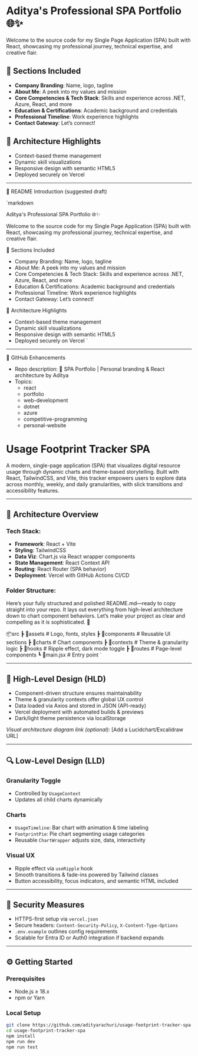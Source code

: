 # Aditya's Professional SPA Portfolio 🌐✨

Welcome to the source code for my Single Page Application (SPA) built with React, showcasing my professional journey, technical expertise, and creative flair.

## 🚀 Sections Included
- **Company Branding**: Name, logo, tagline
- **About Me**: A peek into my values and mission
- **Core Competencies & Tech Stack**: Skills and experience across .NET, Azure, React, and more
- **Education & Certifications**: Academic background and credentials
- **Professional Timeline**: Work experience highlights
- **Contact Gateway**: Let’s connect!

## 🧠 Architecture Highlights
- Context-based theme management
- Dynamic skill visualizations
- Responsive design with semantic HTML5
- Deployed securely on Vercel

---

📘 README Introduction (suggested draft)

`markdown

Aditya's Professional SPA Portfolio 🌐✨

Welcome to the source code for my Single Page Application (SPA) built with React, showcasing my professional journey, technical expertise, and creative flair.

🚀 Sections Included
- Company Branding: Name, logo, tagline
- About Me: A peek into my values and mission
- Core Competencies & Tech Stack: Skills and experience across .NET, Azure, React, and more
- Education & Certifications: Academic background and credentials
- Professional Timeline: Work experience highlights
- Contact Gateway: Let’s connect!

🧠 Architecture Highlights
- Context-based theme management
- Dynamic skill visualizations
- Responsive design with semantic HTML5
- Deployed securely on Vercel
`
---

🧩 GitHub Enhancements
- Repo description: 🌟 SPA Portfolio | Personal branding & React architecture by Aditya
- Topics:
  - react
  - portfolio
  - web-development
  - dotnet
  - azure
  - competitive-programming
  - personal-website 

# Usage Footprint Tracker SPA

A modern, single-page application (SPA) that visualizes digital resource usage through dynamic charts and theme-based storytelling. Built with React, TailwindCSS, and Vite, this tracker empowers users to explore data across monthly, weekly, and daily granularities, with slick transitions and accessibility features.

---

## 🧩 Architecture Overview

### Tech Stack:
- **Framework**: React + Vite
- **Styling**: TailwindCSS
- **Data Viz**: Chart.js via React wrapper components
- **State Management**: React Context API
- **Routing**: React Router (SPA behavior)
- **Deployment**: Vercel with GitHub Actions CI/CD

### Folder Structure:
Here’s your fully structured and polished README.md—ready to copy straight into your repo. It lays out everything from high-level architecture down to chart component behaviors. Let’s make your project as clear and compelling as it is sophisticated. 🚀

📦src
 ┣ 📂assets             # Logo, fonts, styles
 ┣ 📂components         # Reusable UI sections
 ┣ 📂charts             # Chart components
 ┣ 📂contexts           # Theme & granularity logic
 ┣ 📂hooks              # Ripple effect, dark mode toggle
 ┣ 📂routes             # Page-level components
 ┗ 📜main.jsx           # Entry point
`

---

## 🧠 High-Level Design (HLD)

- Component-driven structure ensures maintainability
- Theme & granularity contexts offer global UX control
- Data loaded via Axios and stored in JSON (API-ready)
- Vercel deployment with automated builds & previews
- Dark/light theme persistence via localStorage

*Visual architecture diagram link (optional):* [Add a Lucidchart/Excalidraw URL]

---

## 🔍 Low-Level Design (LLD)

### Granularity Toggle
- Controlled by `UsageContext`
- Updates all child charts dynamically

### Charts
- `UsageTimeline`: Bar chart with animation & time labeling
- `FootprintPie`: Pie chart segmenting usage categories
- Reusable `ChartWrapper` adjusts size, data, interactivity

### Visual UX
- Ripple effect via `useRipple` hook
- Smooth transitions & fade-ins powered by Tailwind classes
- Button accessibility, focus indicators, and semantic HTML included

---

## 🔐 Security Measures

- HTTPS-first setup via `vercel.json`
- Secure headers: `Content-Security-Policy`, `X-Content-Type-Options`
- `.env.example` outlines config requirements
- Scalable for Entra ID or Auth0 integration if backend expands

---

## ⚙️ Getting Started

### Prerequisites
- Node.js ≥ 18.x
- npm or Yarn

### Local Setup
```bash
git clone https://github.com/adityarachuri/usage-footprint-tracker-spa
cd usage-footprint-tracker-spa
npm install
npm run dev
npm run test

